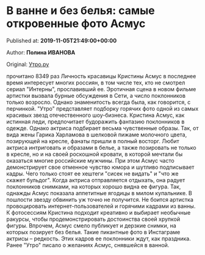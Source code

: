 
# В ванне и без белья: самые откровенные фото Асмус

Published at: **2019-11-05T21:49:00+00:00**

Author: **Полина ИВАНОВА**

Original: [Утро.ру](https://utro.ru/showbiz/2019/11/05/1423445.shtml)

прочитано 8349 раз
Личность красавицы Кристины Асмус в последнее время интересует многих россиян, в том числе тех, кто не смотрел сериал "Интерны", прославивший ее. Эротичная сцена в новом фильме артистки вызвала бурные обсуждения в Сети, а число поклонников только возросло. Однако знаменитость всегда была, как говорится, с перчинкой. "Утро" представляет подборку горячих фото одной из самых красивых звезд отечественного шоу-бизнеса.
Кристина Асмус, как истинная леди, предпочитает будоражить фантазию поклонников в одежде. Однако актриса подбирает весьма чувственные образы. Так, от вида жены Гарика Харламова в шелковой пижаме молочного цвета, позирующей на кресле, фанаты пришли в полный восторг.
Любит актриса интриговать и образами в белье, а также позировать не только в кресле, но и на своей роскошной кровати, в которой мечтали бы оказаться многие российские мужчины. При этом Асмус часто демонстрирует свое отменное чувство юмора и шутливо подписывает кадры. Чего только стоят ее хештеги "сисек не видать" и "что же скажет бульдог".
Когда актриса отправляется отдыхать, она радует поклонников снимками, на которых хорошо видна ее фигура. Так, однажды Асмус показала аппетитные ягодицы в милом купальнике. В пошлости звезду обвинить уж точно не получится.
Не боится артистка провоцировать интернет-пользователей и горячими кадрами из ванны. К фотосессиям Кристина подходит креативно и выбирает необычные ракурсы, чтобы продемонстрировать достоинства своей хрупкой фигуры.
Впрочем, Асмус смело публикует и дерзкие снимки, на которых позирует без белья. Такие пикантные фото в Инстаграме актрисы – редкость. Этих кадров ее поклонники ждут, как праздника.
Ранее "Утро" писало о желаниях Асмус, снявшейся в ванной.
